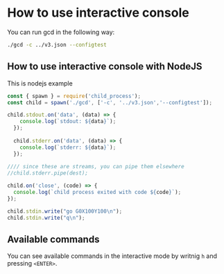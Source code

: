 # How to use interactive console

You can run gcd in the following way:

```bash
./gcd -c ../v3.json --configtest
```

## How to use interactive console with NodeJS

This is nodejs example

```js
const { spawn } = require('child_process');
const child = spawn('./gcd', ['-c', '../v3.json','--configtest']);

child.stdout.on('data', (data) => {
    console.log(`stdout: ${data}`);
  });
  
  child.stderr.on('data', (data) => {
    console.log(`stderr: ${data}`);
  });
  
//// since these are streams, you can pipe them elsewhere
//child.stderr.pipe(dest);

child.on('close', (code) => {
  console.log(`child process exited with code ${code}`);
});

child.stdin.write("go G0X100Y100\n");
child.stdin.write("q\n");
```

## Available commands

You can see available commands in the interactive mode by writnig ```h``` and pressing ```<ENTER>```.
